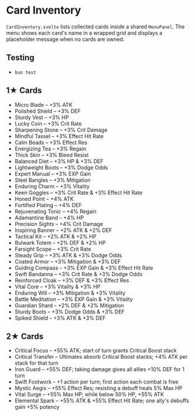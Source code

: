 # Card Inventory

`CardInventory.svelte` lists collected cards inside a shared `MenuPanel`. The
menu shows each card's name in a wrapped grid and displays a placeholder message
when no cards are owned.

## Testing
- `bun test`
## 1★ Cards
- Micro Blade – +3% ATK
- Polished Shield – +3% DEF
- Sturdy Vest – +3% HP
- Lucky Coin – +3% Crit Rate
- Sharpening Stone – +3% Crit Damage
- Mindful Tassel – +3% Effect Hit Rate
- Calm Beads – +3% Effect Res
- Energizing Tea – +3% Regain
- Thick Skin – +3% Bleed Resist
- Balanced Diet – +3% HP & +3% DEF
- Lightweight Boots – +3% Dodge Odds
- Expert Manual – +3% EXP Gain
- Steel Bangles – +3% Mitigation
- Enduring Charm – +3% Vitality
- Keen Goggles – +3% Crit Rate & +3% Effect Hit Rate
- Honed Point – +4% ATK
- Fortified Plating – +4% DEF
- Rejuvenating Tonic – +4% Regain
- Adamantine Band – +4% HP
- Precision Sights – +4% Crit Damage
- Inspiring Banner – +2% ATK & +2% DEF
- Tactical Kit – +2% ATK & +2% HP
- Bulwark Totem – +2% DEF & +2% HP
- Farsight Scope – +3% Crit Rate
- Steady Grip – +3% ATK & +3% Dodge Odds
- Coated Armor – +3% Mitigation & +3% DEF
- Guiding Compass – +3% EXP Gain & +3% Effect Hit Rate
- Swift Bandanna – +3% Crit Rate & +3% Dodge Odds
- Reinforced Cloak – +3% DEF & +3% Effect Res
- Vital Core – +3% Vitality & +3% HP
- Enduring Will – +3% Mitigation & +3% Vitality
- Battle Meditation – +3% EXP Gain & +3% Vitality
- Guardian Shard – +2% DEF & +2% Mitigation
- Sturdy Boots – +3% Dodge Odds & +3% DEF
- Spiked Shield – +3% ATK & +3% DEF

## 2★ Cards
- Critical Focus – +55% ATK; start of turn grants Critical Boost stack
- Critical Transfer – Ultimates absorb Critical Boost stacks; +4% ATK per stack for that turn
- Iron Guard – +55% DEF; taking damage gives all allies +10% DEF for 1 turn
- Swift Footwork – +1 action per turn; first action each combat is free
- Mystic Aegis – +55% Effect Res; resisting a debuff heals 5% Max HP
- Vital Surge – +55% Max HP; while below 50% HP, +55% ATK
- Elemental Spark – +55% ATK & +55% Effect Hit Rate; one ally's debuffs gain +5% potency
